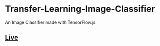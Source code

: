 # Transfer-Learning-Image-Classifier
An Image Classifier made with TensorFlow.js

## [Live](https://d-mastrocola.github.io/Transfer-Learning-Image-Classifier/)
